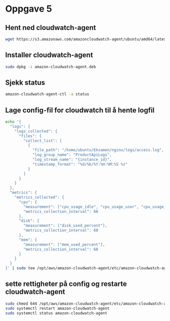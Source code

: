 # Oppgave 5


## Hent ned cloudwatch-agent

```bash
wget https://s3.amazonaws.com/amazoncloudwatch-agent/ubuntu/amd64/latest/amazon-cloudwatch-agent.deb
```

## Installer cloudwatch-agent
```bash
sudo dpkg -i amazon-cloudwatch-agent.deb
```
## Sjekk status
```bash
amazon-cloudwatch-agent-ctl -a status
```


## Lage config-fil for cloudwatch til å hente logfil
```bash
echo '{
  "logs": {
    "logs_collected": {
      "files": {
        "collect_list": [
          {
            "file_path": "/home/ubuntu/Eksamen/nginx/logs/access.log",
            "log_group_name": "ProductApiLogs",
            "log_stream_name": "{instance_id}",
            "timestamp_format": "%d/%b/%Y:%H:%M:%S %z"
          }
        ]
      }
    }
  },
  "metrics": {
    "metrics_collected": {
      "cpu": {
        "measurement": ["cpu_usage_idle", "cpu_usage_user", "cpu_usage_system"],
        "metrics_collection_interval": 60
      },
      "disk": {
        "measurement": ["disk_used_percent"],
        "metrics_collection_interval": 60
      },
      "mem": {
        "measurement": ["mem_used_percent"],
        "metrics_collection_interval": 60
      }
    }
  }
}' | sudo tee /opt/aws/amazon-cloudwatch-agent/etc/amazon-cloudwatch-agent.json > /dev/null
```


## sette rettigheter på config og restarte cloudwatch-agent
```bash
sudo chmod 644 /opt/aws/amazon-cloudwatch-agent/etc/amazon-cloudwatch-agent.json
sudo systemctl restart amazon-cloudwatch-agent
sudo systemctl status amazon-cloudwatch-agent
```
